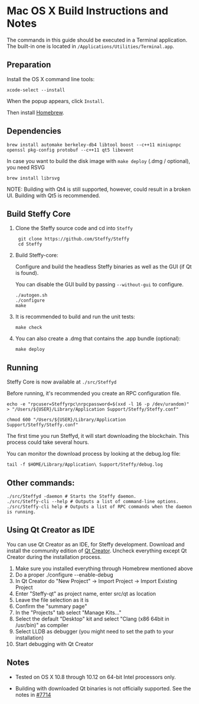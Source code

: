Mac OS X Build Instructions and Notes
====================================
The commands in this guide should be executed in a Terminal application.
The built-in one is located in `/Applications/Utilities/Terminal.app`.

Preparation
-----------
Install the OS X command line tools:

`xcode-select --install`

When the popup appears, click `Install`.

Then install [Homebrew](http://brew.sh).

Dependencies
----------------------

    brew install automake berkeley-db4 libtool boost --c++11 miniupnpc openssl pkg-config protobuf --c++11 qt5 libevent

In case you want to build the disk image with `make deploy` (.dmg / optional), you need RSVG

    brew install librsvg

NOTE: Building with Qt4 is still supported, however, could result in a broken UI. Building with Qt5 is recommended.

Build Steffy Core
------------------------

1. Clone the Steffy source code and cd into `Steffy`

        git clone https://github.com/Steffy/Steffy
        cd Steffy

2.  Build Steffy-core:

    Configure and build the headless Steffy binaries as well as the GUI (if Qt is found).

    You can disable the GUI build by passing `--without-gui` to configure.

        ./autogen.sh
        ./configure
        make

3.  It is recommended to build and run the unit tests:

        make check

4.  You can also create a .dmg that contains the .app bundle (optional):

        make deploy

Running
-------

Steffy Core is now available at `./src/Steffyd`

Before running, it's recommended you create an RPC configuration file.

    echo -e "rpcuser=Steffyrpc\nrpcpassword=$(xxd -l 16 -p /dev/urandom)" > "/Users/${USER}/Library/Application Support/Steffy/Steffy.conf"

    chmod 600 "/Users/${USER}/Library/Application Support/Steffy/Steffy.conf"

The first time you run Steffyd, it will start downloading the blockchain. This process could take several hours.

You can monitor the download process by looking at the debug.log file:

    tail -f $HOME/Library/Application\ Support/Steffy/debug.log

Other commands:
-------

    ./src/Steffyd -daemon # Starts the Steffy daemon.
    ./src/Steffy-cli --help # Outputs a list of command-line options.
    ./src/Steffy-cli help # Outputs a list of RPC commands when the daemon is running.

Using Qt Creator as IDE
------------------------
You can use Qt Creator as an IDE, for Steffy development.
Download and install the community edition of [Qt Creator](https://www.qt.io/download/).
Uncheck everything except Qt Creator during the installation process.

1. Make sure you installed everything through Homebrew mentioned above
2. Do a proper ./configure --enable-debug
3. In Qt Creator do "New Project" -> Import Project -> Import Existing Project
4. Enter "Steffy-qt" as project name, enter src/qt as location
5. Leave the file selection as it is
6. Confirm the "summary page"
7. In the "Projects" tab select "Manage Kits..."
8. Select the default "Desktop" kit and select "Clang (x86 64bit in /usr/bin)" as compiler
9. Select LLDB as debugger (you might need to set the path to your installation)
10. Start debugging with Qt Creator

Notes
-----

* Tested on OS X 10.8 through 10.12 on 64-bit Intel processors only.

* Building with downloaded Qt binaries is not officially supported. See the notes in [#7714](https://github.com/Steffy/Steffy/issues/7714)

